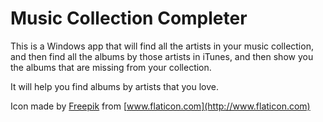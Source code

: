 Music Collection Completer
==========================

This is a Windows app that will find all the artists in your music collection, and then find all the albums by those
artists in iTunes, and then show you the albums that are missing from your collection.

It will help you find albums by artists that you love.

Icon made by [Freepik](http://www.freepik.com) from [www.flaticon.com](http://www.flaticon.com)